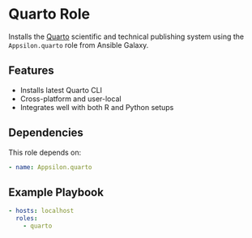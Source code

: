 # Quarto Role

Installs the [Quarto](https://quarto.org) scientific and technical publishing system using the `Appsilon.quarto` role from Ansible Galaxy.

## Features

- Installs latest Quarto CLI
- Cross-platform and user-local
- Integrates well with both R and Python setups

## Dependencies

This role depends on:

```yaml
- name: Appsilon.quarto
```

## Example Playbook

```yaml
- hosts: localhost
  roles:
    - quarto
```